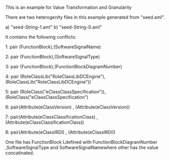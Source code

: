 This is an example for Value Transformation and Granularity

There are two heterogenity files in this example generated from "seed.aml".

a) "seed-String-1.aml"
b) "seed-String-0.aml"

It contains the following conflicts:

1: pair (FunctionBlock),(SoftwareSignalName)

2: pair (FunctionBlock),(SoftwareSignalType)

3: pair (FunctionBlock),(FunctionBlockDiagramNumber)

4: pair (RoleClassLib("RoleClassLibDCEngine"),(RoleClassLib("RoleClassLibDCEngine"))

5: pair (RoleClass("eClassClassSpecification")),(RoleClass("eClassClassSpecification")

6: pair(Attribute(eClassVersion) , (Attribute(eClassVersion))

7: pair(Attribute(eClassClassificationClass) , (Attribute(eClassClassificationClass))

8: pair(Attribute(eClassIRDI) , (Attribute(eClassIRDI))






One file has FunctionBlock Ldefined with FunctionBlockDiagramNumber ,SoftwareSignalType and SoftwareSignalNamewhere other has the value concatinated.